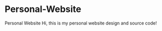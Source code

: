 Personal-Website
================

Personal Website
Hi, this is my personal website design and source code!
